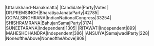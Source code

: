  
|Uttarakhand-Nanakmatta|
|Candidate|Party|Votes|
|DR.PREMSINGH|BharatiyaJanataParty|42785|
|GOPALSINGHRANA|IndianNationalCongress|33254|
|SHISHRAMRANA|BahujanSamajParty|3174|
|SUNEETARANA|Independent|1305|
|RITAWATI|Independent|899|
|MAHESHCHANDRA|Independent|386|
|ANSUIYA|SamajwadiParty|228|
|NoneoftheAbove|NoneoftheAbove|808|
